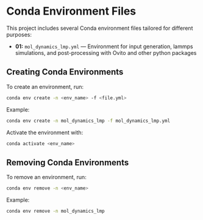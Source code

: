 # Conda Environment Files

This project includes several Conda environment files tailored for different purposes:

- **01:** `mol_dynamics_lmp.yml` — Environment for input generation, lammps simulations, and post-processing with Ovito and other python packages

## Creating Conda Environments

To create an environment, run:

```bash
conda env create -n <env_name> -f <file.yml>
```
Example:
```bash
conda env create -n mol_dynamics_lmp -f mol_dynamics_lmp.yml
```
Activate the environment with:
```bash
conda activate <env_name>
```
## Removing Conda Environments

To remove an environment, run:
```bash
conda env remove -n <env_name>
```
Example:
```bash
conda env remove -n mol_dynamics_lmp
```